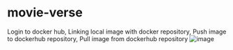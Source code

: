 # movie-verse

Login to docker hub, Linking local image with docker repository,  Push image to dockerhub repository, Pull image from dockerhub repository
![image](https://github.com/vasumathi298/movie-verse/assets/72432533/95a7865f-26a7-4adf-91a0-b5f7e56a2c55)
